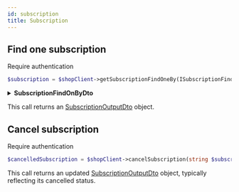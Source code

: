 ```yaml
---
id: subscription
title: Subscription
---
```


## Find one subscription

<span class="badge badge--warning">Require authentication</span>

```php
$subscription = $shopClient->getSubscriptionFindOneBy(ISubscriptionFindOnByDto $filters);
```

<details>
<summary><b>SubscriptionFindOnByDto</b></summary>

|      Field      |  Type   | Required |                  Description                   |
| :-------------: | :-----: | :------: | :--------------------------------------------: |
|     **id**      | string  |   :x:    |   The unique identifier of the subscription.   |
|     **uri**     | string  |   :x:    |          The URI of the subscription.          |
|    **name**     | string  |   :x:    |         The name of the subscription.          |
|  **ownerUri**   | string  |   :x:    |   The URI of the owner of the subscription.    |
| **consumerId**  | string  |   :x:    |  The consumer ID related to the subscription.  |
| **actionFrom**  | string  |   :x:    | The start point of the subscription activity.  |
| **activeUntil** | string  |   :x:    |  The end point of the subscription activity.   |
|  **activeFor**  | string  |   :x:    | Duration for which the subscription is active. |
|   **enabled**   | boolean |   :x:    | Indicates whether the subscription is enabled. |
|  **sourceUri**  | string  |   :x:    |      The source URI of the subscription.       |

</details>

This call returns an [SubscriptionOutputDto](../shop-types#SubscriptionOutputDto) object.

## Cancel subscription

<span class="badge badge--warning">Require authentication</span>

```php
$cancelledSubscription = $shopClient->cancelSubscription(string $subscriptionId);
```

This call returns an updated [SubscriptionOutputDto](../shop-types#SubscriptionOutputDto) object, typically reflecting its cancelled status.
